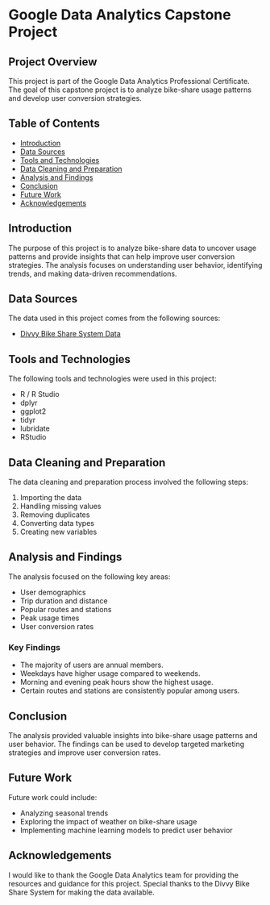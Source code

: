 # Google Data Analytics Capstone Project

## Project Overview
This project is part of the Google Data Analytics Professional Certificate. The goal of this capstone project is to analyze bike-share usage patterns and develop user conversion strategies.

## Table of Contents
- [Introduction](#introduction)
- [Data Sources](#data-sources)
- [Tools and Technologies](#tools-and-technologies)
- [Data Cleaning and Preparation](#data-cleaning-and-preparation)
- [Analysis and Findings](#analysis-and-findings)
- [Conclusion](#conclusion)
- [Future Work](#future-work)
- [Acknowledgements](#acknowledgements)

## Introduction
The purpose of this project is to analyze bike-share data to uncover usage patterns and provide insights that can help improve user conversion strategies. The analysis focuses on understanding user behavior, identifying trends, and making data-driven recommendations.

## Data Sources
The data used in this project comes from the following sources:
- [Divvy Bike Share System Data](https://www.divvybikes.com/system-data)
  
## Tools and Technologies
The following tools and technologies were used in this project:
- R / R Studio
- dplyr
- ggplot2
- tidyr
- lubridate
- RStudio

## Data Cleaning and Preparation
The data cleaning and preparation process involved the following steps:
1. Importing the data
2. Handling missing values
3. Removing duplicates
4. Converting data types
5. Creating new variables

## Analysis and Findings
The analysis focused on the following key areas:
- User demographics
- Trip duration and distance
- Popular routes and stations
- Peak usage times
- User conversion rates

### Key Findings
- The majority of users are annual members.
- Weekdays have higher usage compared to weekends.
- Morning and evening peak hours show the highest usage.
- Certain routes and stations are consistently popular among users.

## Conclusion
The analysis provided valuable insights into bike-share usage patterns and user behavior. The findings can be used to develop targeted marketing strategies and improve user conversion rates.

## Future Work
Future work could include:
- Analyzing seasonal trends
- Exploring the impact of weather on bike-share usage
- Implementing machine learning models to predict user behavior

## Acknowledgements
I would like to thank the Google Data Analytics team for providing the resources and guidance for this project. Special thanks to the Divvy Bike Share System for making the data available.
